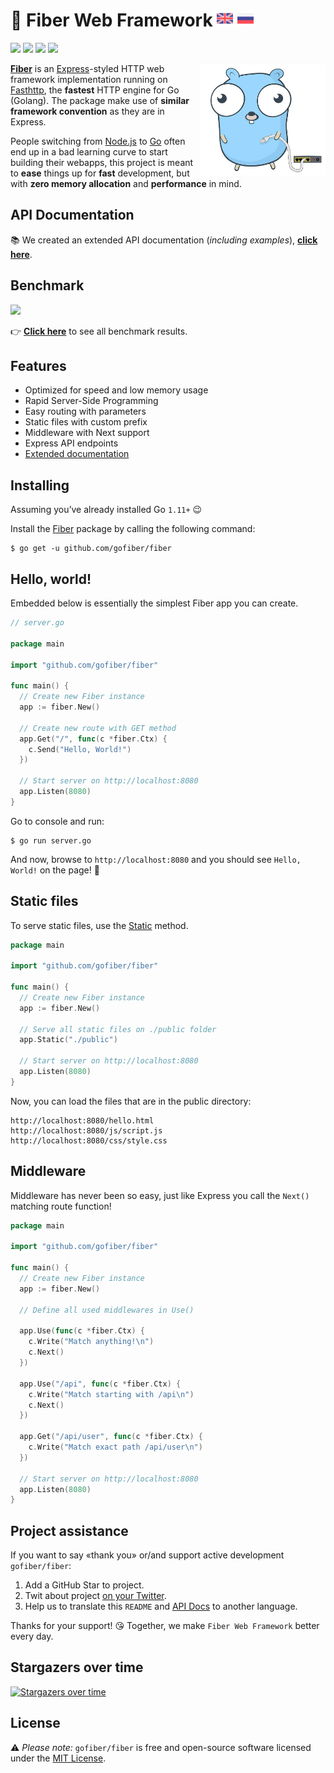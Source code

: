 # 🔌 Fiber Web Framework <img width="26px" src="docs/static/en.svg" alt="en"/> <a href="README_RU.md"><img width="26px" src="docs/static/ru.svg" alt="ru"/></a>

[![](https://img.shields.io/github/release/gofiber/fiber)](https://github.com/gofiber/fiber/releases) ![](https://img.shields.io/github/languages/top/gofiber/fiber) [![](https://godoc.org/github.com/gofiber/fiber?status.svg)](https://godoc.org/github.com/gofiber/fiber) ![](https://goreportcard.com/badge/github.com/gofiber/fiber)

<img align="right" height="180px" src="docs/static/logo.jpg" />

**[Fiber](https://github.com/gofiber/fiber)** is an [Express](https://expressjs.com/en/4x/api.html)-styled HTTP web framework implementation running on [Fasthttp](https://github.com/valyala/fasthttp), the **fastest** HTTP engine for Go (Golang). The package make use of **similar framework convention** as they are in Express. 

People switching from [Node.js](https://nodejs.org/en/about/) to [Go](https://golang.org/doc/) often end up in a bad learning curve to start building their webapps, this project is meant to **ease** things up for **fast** development, but with **zero memory allocation** and **performance** in mind.

## API Documentation

📚 We created an extended API documentation (_including examples_), **[click here](https://gofiber.github.io/fiber/)**.

## Benchmark

[![](https://gofiber.github.io/fiber/static/benchmarks/benchmark.png)](https://gofiber.github.io/fiber/#/benchmarks)

👉 **[Click here](https://gofiber.github.io/fiber/#/benchmarks)** to see all benchmark results.

## Features

* Optimized for speed and low memory usage
* Rapid Server-Side Programming
* Easy routing with parameters
* Static files with custom prefix
* Middleware with Next support
* Express API endpoints
* [Extended documentation](https://gofiber.github.io/fiber/)

## Installing

Assuming you’ve already installed Go `1.11+` 😉

Install the [Fiber](https://github.com/gofiber/fiber) package by calling the following command:

```console
$ go get -u github.com/gofiber/fiber
```

## Hello, world!

Embedded below is essentially the simplest Fiber app you can create.

```go
// server.go

package main

import "github.com/gofiber/fiber"

func main() {
  // Create new Fiber instance
  app := fiber.New()

  // Create new route with GET method
  app.Get("/", func(c *fiber.Ctx) {
    c.Send("Hello, World!")
  })
  
  // Start server on http://localhost:8080
  app.Listen(8080)
}
```

Go to console and run:

```console
$ go run server.go
```

And now, browse to `http://localhost:8080` and you should see `Hello, World!` on the page! 🎉

## Static files

To serve static files, use the [Static](https://gofiber.github.io/fiber/#/?id=static-files) method.

```go
package main

import "github.com/gofiber/fiber"

func main() {
  // Create new Fiber instance
  app := fiber.New()
  
  // Serve all static files on ./public folder
  app.Static("./public")
  
  // Start server on http://localhost:8080
  app.Listen(8080)
}
```

Now, you can load the files that are in the public directory:

```console
http://localhost:8080/hello.html
http://localhost:8080/js/script.js
http://localhost:8080/css/style.css
```

## Middleware

Middleware has never been so easy, just like Express you call the `Next()` matching route function!

```go
package main

import "github.com/gofiber/fiber"

func main() {
  // Create new Fiber instance
  app := fiber.New()

  // Define all used middlewares in Use()
  
  app.Use(func(c *fiber.Ctx) {
    c.Write("Match anything!\n")
    c.Next()
  })
  
  app.Use("/api", func(c *fiber.Ctx) {
    c.Write("Match starting with /api\n")
    c.Next()
  })
  
  app.Get("/api/user", func(c *fiber.Ctx) {
    c.Write("Match exact path /api/user\n")
  })
  
  // Start server on http://localhost:8080
  app.Listen(8080)
}
```

## Project assistance

If you want to say «thank you» or/and support active development `gofiber/fiber`:

1. Add a GitHub Star to project.
2. Twit about project [on your Twitter](https://twitter.com/intent/tweet?text=%F0%9F%94%8C%20Fiber%20is%20an%20Express.js%20inspired%20Go%20web%20framework%20build%20on%20%F0%9F%9A%80%20Fasthttp%20https%3A%2F%2Fgithub.com%2Fgofiber%2Ffiber).
3. Help us to translate this `README` and [API Docs](https://gofiber.github.io/fiber/) to another language.

Thanks for your support! 😘 Together, we make `Fiber Web Framework` better every day.

## Stargazers over time

[![Stargazers over time](https://starchart.cc/gofiber/fiber.svg)](https://starchart.cc/gofiber/fiber)

## License

⚠️ _Please note:_ `gofiber/fiber` is free and open-source software licensed under the [MIT License](https://github.com/gofiber/fiber/edit/master/LICENSE).
